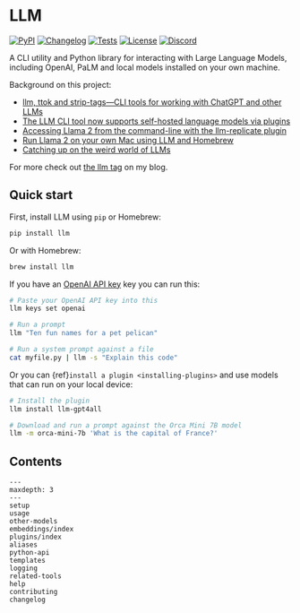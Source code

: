 # LLM

[![PyPI](https://img.shields.io/pypi/v/llm.svg)](https://pypi.org/project/llm/)
[![Changelog](https://img.shields.io/github/v/release/simonw/llm?include_prereleases&label=changelog)](https://llm.datasette.io/en/stable/changelog.html)
[![Tests](https://github.com/simonw/llm/workflows/Test/badge.svg)](https://github.com/simonw/llm/actions?query=workflow%3ATest)
[![License](https://img.shields.io/badge/license-Apache%202.0-blue.svg)](https://github.com/simonw/llm/blob/main/LICENSE)
[![Discord](https://img.shields.io/discord/823971286308356157?label=discord)](https://datasette.io/discord-llm)

A CLI utility and Python library for interacting with Large Language Models, including OpenAI, PaLM and local models installed on your own machine.

Background on this project:
- [llm, ttok and strip-tags—CLI tools for working with ChatGPT and other LLMs](https://simonwillison.net/2023/May/18/cli-tools-for-llms/)
- [The LLM CLI tool now supports self-hosted language models via plugins](https://simonwillison.net/2023/Jul/12/llm/)
- [Accessing Llama 2 from the command-line with the llm-replicate plugin](https://simonwillison.net/2023/Jul/18/accessing-llama-2/)
- [Run Llama 2 on your own Mac using LLM and Homebrew](https://simonwillison.net/2023/Aug/1/llama-2-mac/)
- [Catching up on the weird world of LLMs](https://simonwillison.net/2023/Aug/3/weird-world-of-llms/)

For more check out [the llm tag](https://simonwillison.net/tags/llm/) on my blog.

## Quick start

First, install LLM using `pip` or Homebrew:

```bash
pip install llm
```
Or with Homebrew:
```bash
brew install llm
```
If you have an [OpenAI API key](https://platform.openai.com/account/api-keys) key you can run this:
```bash
# Paste your OpenAI API key into this
llm keys set openai

# Run a prompt
llm "Ten fun names for a pet pelican"

# Run a system prompt against a file
cat myfile.py | llm -s "Explain this code"
```
Or you can {ref}`install a plugin <installing-plugins>` and use models that can run on your local device:
```bash
# Install the plugin
llm install llm-gpt4all

# Download and run a prompt against the Orca Mini 7B model
llm -m orca-mini-7b 'What is the capital of France?'
```

## Contents

```{toctree}
---
maxdepth: 3
---
setup
usage
other-models
embeddings/index
plugins/index
aliases
python-api
templates
logging
related-tools
help
contributing
changelog
```
